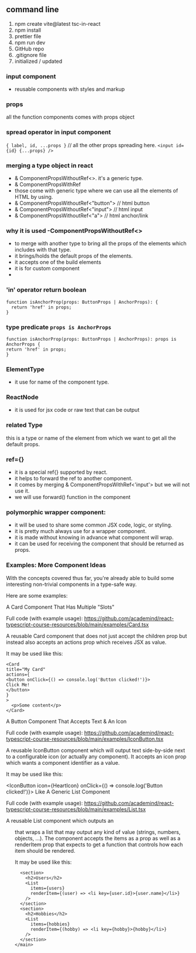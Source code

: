 

## command line
1. npm create vite@latest tsc-in-react
2. npm install
3. prettier file 
4. npm run dev
5. GitHub repo 
6. .gitignore file
7. initialized / updated 

### input component
- reusable components with styles and markup 

### props 
all the function components comes with props object 

### spread operator in input component 
`{ label, id, ...props }` // all the other props spreading here. 
` <input id={id} {...props} /> `

### merging a type object in react
- & ComponentPropsWithoutRef<>. it's a generic type. 
- & ComponentPropsWithRef 
- those come with generic type where we can use all the elements of HTML by using. 
- & ComponentPropsWithoutRef<"button"> // html button
- & ComponentPropsWithoutRef<"input"> // html input
- & ComponentPropsWithoutRef<"a"> // html anchor/link

### why it is used -ComponentPropsWithoutRef<>
- to merge with another type to bring all the props of the elements which includes with that type. 
- it brings/holds the default props of the elements.
- it accepts one of the build elements 
- it is for custom component 
- 

### 'in' operator return boolean
```
function isAnchorProp(props: ButtonProps | AnchorProps): {
  return 'href' in props;
}
```

### type predicate  `props is AnchorProps`
``` 
function isAnchorProp(props: ButtonProps | AnchorProps): props is AnchorProps {
return 'href' in props;
}
```


### ElementType 
- it use for name of the component type. 

### ReactNode 
- it is used for jsx code or raw text that can be output 



### related Type 
this is a type or name of the element from which we want to get all the default props. 

### ref={} 
- it is a special ref{} supported by react. 
- it helps to forward the ref to another component. 
- it comes by merging & ComponentPropsWithRef<'input'> but we will not use it. 
- we will use forward() function in the component




### polymorphic wrapper component:
- it will be used to share some common JSX code, logic, or styling.
- it is pretty much always use for a wrapper component.
- it is made without knowing in advance what component will wrap.
- it can be used for receiving the component that should be returned as props.


### Examples: More Component Ideas
With the concepts covered thus far, you're already able to build some interesting non-trivial components in a type-safe way.



Here are some examples:

A Card Component That Has Multiple "Slots"

Full code (with example usage): https://github.com/academind/react-typescript-course-resources/blob/main/examples/Card.tsx

A reusable Card component that does not just accept the children prop but instead also accepts an actions prop which receives JSX as value.

It may be used like this:
``` 
<Card
title="My Card"
actions={
<button onClick={() => console.log('Button clicked!')}>
Click Me!
</button>
}
>
  <p>Some content</p>
</Card>
```
A Button Component That Accepts Text & An Icon

Full code (with example usage): https://github.com/academind/react-typescript-course-resources/blob/main/examples/IconButton.tsx

A reusable IconButton component which will output text side-by-side next to a configurable icon (or actually any component). It accepts an icon prop which wants a component identifier as a value.

It may be used like this:

<IconButton icon={HeartIcon} onClick={() => console.log('Button clicked!')}>
Like
</IconButton>
A Generic List Component

Full code (with example usage): https://github.com/academind/react-typescript-course-resources/blob/main/examples/List.tsx

A reusable List component which outputs an <ul> that wraps a list that may output any kind of value (strings, numbers, objects, ...). The component accepts the items as a prop as well as a renderItem prop that expects to get a function that controls how each item should be rendered.

It may be used like this:

``` <main>
  <section>
    <h2>Users</h2>
    <List
      items={users}
      renderItem={(user) => <li key={user.id}>{user.name}</li>}
    />
  </section>
  <section>
    <h2>Hobbies</h2>
    <List
      items={hobbies}
      renderItem={(hobby) => <li key={hobby}>{hobby}</li>}
    />
  </section>
</main>
```